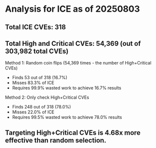 # Analysis for ICE as of 20250803

## Total ICE CVEs: 318
## Total High and Critical CVEs: 54,369 (out of 303,982 total CVEs)

Method 1: Random coin flips (54,369 times - the number of High+Critical CVEs)
  - Finds 53 out of 318 (16.7%)
  - Misses 83.3% of ICE
  - Requires 99.9% wasted work to achieve 16.7% results

Method 2: Only check High+Critical CVEs
  - Finds 248 out of 318 (78.0%)
  - Misses 22.0% of ICE
  - Requires 99.5% wasted work to achieve 78.0% results

## Targeting High+Critical CVEs is 4.68x more effective than random selection.
